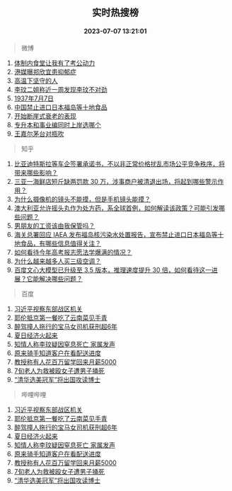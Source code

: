 <div align="center"><h2>实时热搜榜</h2><h4>2023-07-07 13:21:01</h4></div>

> 微博  

1. [体制内食堂让我有了考公动力](https://s.weibo.com/weibo?q=%23%E4%BD%93%E5%88%B6%E5%86%85%E9%A3%9F%E5%A0%82%E8%AE%A9%E6%88%91%E6%9C%89%E4%BA%86%E8%80%83%E5%85%AC%E5%8A%A8%E5%8A%9B%23&t=31&band_rank=1&Refer=top)<br />
2. [港媒曝郑欣宜患抑郁症](https://s.weibo.com/weibo?q=%23%E6%B8%AF%E5%AA%92%E6%9B%9D%E9%83%91%E6%AC%A3%E5%AE%9C%E6%82%A3%E6%8A%91%E9%83%81%E7%97%87%23&t=31&band_rank=2&Refer=top)<br />
3. [高温下坚守的人](https://s.weibo.com/weibo?q=%23%E9%AB%98%E6%B8%A9%E4%B8%8B%E5%9D%9A%E5%AE%88%E7%9A%84%E4%BA%BA%23&t=31&band_rank=3&Refer=top)<br />
4. [李玟二姐称近一周发现李玟不对劲](https://s.weibo.com/weibo?q=%23%E6%9D%8E%E7%8E%9F%E4%BA%8C%E5%A7%90%E7%A7%B0%E8%BF%91%E4%B8%80%E5%91%A8%E5%8F%91%E7%8E%B0%E6%9D%8E%E7%8E%9F%E4%B8%8D%E5%AF%B9%E5%8A%B2%23&t=31&band_rank=4&Refer=top)<br />
5. [1937年7月7日](https://s.weibo.com/weibo?q=%231937%E5%B9%B47%E6%9C%887%E6%97%A5%23&t=31&band_rank=5&Refer=top)<br />
6. [中国禁止进口日本福岛等十地食品](https://s.weibo.com/weibo?q=%23%E4%B8%AD%E5%9B%BD%E7%A6%81%E6%AD%A2%E8%BF%9B%E5%8F%A3%E6%97%A5%E6%9C%AC%E7%A6%8F%E5%B2%9B%E7%AD%89%E5%8D%81%E5%9C%B0%E9%A3%9F%E5%93%81%23&t=31&band_rank=6&Refer=top)<br />
7. [开始断崖式衰老的表现](https://s.weibo.com/weibo?q=%23%E5%BC%80%E5%A7%8B%E6%96%AD%E5%B4%96%E5%BC%8F%E8%A1%B0%E8%80%81%E7%9A%84%E8%A1%A8%E7%8E%B0%23&t=31&band_rank=7&Refer=top)<br />
8. [专升本和事业编同时上岸选哪个](https://s.weibo.com/weibo?q=%23%E4%B8%93%E5%8D%87%E6%9C%AC%E5%92%8C%E4%BA%8B%E4%B8%9A%E7%BC%96%E5%90%8C%E6%97%B6%E4%B8%8A%E5%B2%B8%E9%80%89%E5%93%AA%E4%B8%AA%23&t=31&band_rank=8&Refer=top)<br />
9. [王嘉尔茅台对瓶吹](https://s.weibo.com/weibo?q=%23%E7%8E%8B%E5%98%89%E5%B0%94%E8%8C%85%E5%8F%B0%E5%AF%B9%E7%93%B6%E5%90%B9%23&t=31&band_rank=9&Refer=top)<br />

> 知乎  

1. [比亚迪特斯拉等车企签署承诺书，不以非正常价格扰乱市场公平竞争秩序，将带来哪些影响？](https://www.zhihu.com/question/610644843)<br />
2. [三亚一海鲜店短斤缺两罚款 30 万，涉事商户被清退出场，将起到哪些警示作用？](https://www.zhihu.com/question/610555575)<br />
3. [为什么摄像机的镜头不能摸，但是手机镜头能摸？](https://www.zhihu.com/question/610269078)<br />
4. [澳大利亚允许摇头丸作为处方药，系全球首例，如何解读该政策？可能引发哪些问题？](https://www.zhihu.com/question/610426495)<br />
5. [男朋友的工资该由我保管吗？](https://www.zhihu.com/question/609500858)<br />
6. [海关总署回应 IAEA 发布福岛核污染水处置报告，宣布禁止进口日本福岛等十地食品，有哪些信息值得关注？](https://www.zhihu.com/question/610811776)<br />
7. [如何看待今年高考报志愿法学爆满的情况？](https://www.zhihu.com/question/610440391)<br />
8. [为什么越来越多人买三级空调？](https://www.zhihu.com/question/601063590)<br />
9. [百度文心大模型已升级至 3.5 版本，推理速度提升 30 倍，如何看待这一进展？它能解决哪些问题？](https://www.zhihu.com/question/610719484)<br />

> 百度  

1. [习近平视察东部战区机关](https://www.baidu.com/s?wd=%E4%B9%A0%E8%BF%91%E5%B9%B3%E8%A7%86%E5%AF%9F%E4%B8%9C%E9%83%A8%E6%88%98%E5%8C%BA%E6%9C%BA%E5%85%B3&sa=fyb_news&rsv_dl=fyb_news)<br />
2. [耶伦抵京第一餐吃了云南菜见手青](https://www.baidu.com/s?wd=%E8%80%B6%E4%BC%A6%E6%8A%B5%E4%BA%AC%E7%AC%AC%E4%B8%80%E9%A4%90%E5%90%83%E4%BA%86%E4%BA%91%E5%8D%97%E8%8F%9C%E8%A7%81%E6%89%8B%E9%9D%92&sa=fyb_news&rsv_dl=fyb_news)<br />
3. [醉驾撞人拖行的宝马女司机获刑超6年](https://www.baidu.com/s?wd=%E9%86%89%E9%A9%BE%E6%92%9E%E4%BA%BA%E6%8B%96%E8%A1%8C%E7%9A%84%E5%AE%9D%E9%A9%AC%E5%A5%B3%E5%8F%B8%E6%9C%BA%E8%8E%B7%E5%88%91%E8%B6%856%E5%B9%B4&sa=fyb_news&rsv_dl=fyb_news)<br />
4. [夏日经济火起来](https://www.baidu.com/s?wd=%E5%A4%8F%E6%97%A5%E7%BB%8F%E6%B5%8E%E7%81%AB%E8%B5%B7%E6%9D%A5&sa=fyb_news&rsv_dl=fyb_news)<br />
5. [知情人称李玟疑因窒息死亡 家属发声](https://www.baidu.com/s?wd=%E7%9F%A5%E6%83%85%E4%BA%BA%E7%A7%B0%E6%9D%8E%E7%8E%9F%E7%96%91%E5%9B%A0%E7%AA%92%E6%81%AF%E6%AD%BB%E4%BA%A1+%E5%AE%B6%E5%B1%9E%E5%8F%91%E5%A3%B0&sa=fyb_news&rsv_dl=fyb_news)<br />
6. [原来骑手知道客户在看配送进度](https://www.baidu.com/s?wd=%E5%8E%9F%E6%9D%A5%E9%AA%91%E6%89%8B%E7%9F%A5%E9%81%93%E5%AE%A2%E6%88%B7%E5%9C%A8%E7%9C%8B%E9%85%8D%E9%80%81%E8%BF%9B%E5%BA%A6&sa=fyb_news&rsv_dl=fyb_news)<br />
7. [教授称有人花百万留学回来月薪5000](https://www.baidu.com/s?wd=%E6%95%99%E6%8E%88%E7%A7%B0%E6%9C%89%E4%BA%BA%E8%8A%B1%E7%99%BE%E4%B8%87%E7%95%99%E5%AD%A6%E5%9B%9E%E6%9D%A5%E6%9C%88%E8%96%AA5000&sa=fyb_news&rsv_dl=fyb_news)<br />
8. [7旬老人为救被殴女子遭男子捅死](https://www.baidu.com/s?wd=7%E6%97%AC%E8%80%81%E4%BA%BA%E4%B8%BA%E6%95%91%E8%A2%AB%E6%AE%B4%E5%A5%B3%E5%AD%90%E9%81%AD%E7%94%B7%E5%AD%90%E6%8D%85%E6%AD%BB&sa=fyb_news&rsv_dl=fyb_news)<br />
9. [“清华选美冠军”将出国攻读博士](https://www.baidu.com/s?wd=%E2%80%9C%E6%B8%85%E5%8D%8E%E9%80%89%E7%BE%8E%E5%86%A0%E5%86%9B%E2%80%9D%E5%B0%86%E5%87%BA%E5%9B%BD%E6%94%BB%E8%AF%BB%E5%8D%9A%E5%A3%AB&sa=fyb_news&rsv_dl=fyb_news)<br />

> 哔哩哔哩  

1. [习近平视察东部战区机关](https://www.baidu.com/s?wd=%E4%B9%A0%E8%BF%91%E5%B9%B3%E8%A7%86%E5%AF%9F%E4%B8%9C%E9%83%A8%E6%88%98%E5%8C%BA%E6%9C%BA%E5%85%B3&sa=fyb_news&rsv_dl=fyb_news)<br />
2. [耶伦抵京第一餐吃了云南菜见手青](https://www.baidu.com/s?wd=%E8%80%B6%E4%BC%A6%E6%8A%B5%E4%BA%AC%E7%AC%AC%E4%B8%80%E9%A4%90%E5%90%83%E4%BA%86%E4%BA%91%E5%8D%97%E8%8F%9C%E8%A7%81%E6%89%8B%E9%9D%92&sa=fyb_news&rsv_dl=fyb_news)<br />
3. [醉驾撞人拖行的宝马女司机获刑超6年](https://www.baidu.com/s?wd=%E9%86%89%E9%A9%BE%E6%92%9E%E4%BA%BA%E6%8B%96%E8%A1%8C%E7%9A%84%E5%AE%9D%E9%A9%AC%E5%A5%B3%E5%8F%B8%E6%9C%BA%E8%8E%B7%E5%88%91%E8%B6%856%E5%B9%B4&sa=fyb_news&rsv_dl=fyb_news)<br />
4. [夏日经济火起来](https://www.baidu.com/s?wd=%E5%A4%8F%E6%97%A5%E7%BB%8F%E6%B5%8E%E7%81%AB%E8%B5%B7%E6%9D%A5&sa=fyb_news&rsv_dl=fyb_news)<br />
5. [知情人称李玟疑因窒息死亡 家属发声](https://www.baidu.com/s?wd=%E7%9F%A5%E6%83%85%E4%BA%BA%E7%A7%B0%E6%9D%8E%E7%8E%9F%E7%96%91%E5%9B%A0%E7%AA%92%E6%81%AF%E6%AD%BB%E4%BA%A1+%E5%AE%B6%E5%B1%9E%E5%8F%91%E5%A3%B0&sa=fyb_news&rsv_dl=fyb_news)<br />
6. [原来骑手知道客户在看配送进度](https://www.baidu.com/s?wd=%E5%8E%9F%E6%9D%A5%E9%AA%91%E6%89%8B%E7%9F%A5%E9%81%93%E5%AE%A2%E6%88%B7%E5%9C%A8%E7%9C%8B%E9%85%8D%E9%80%81%E8%BF%9B%E5%BA%A6&sa=fyb_news&rsv_dl=fyb_news)<br />
7. [教授称有人花百万留学回来月薪5000](https://www.baidu.com/s?wd=%E6%95%99%E6%8E%88%E7%A7%B0%E6%9C%89%E4%BA%BA%E8%8A%B1%E7%99%BE%E4%B8%87%E7%95%99%E5%AD%A6%E5%9B%9E%E6%9D%A5%E6%9C%88%E8%96%AA5000&sa=fyb_news&rsv_dl=fyb_news)<br />
8. [7旬老人为救被殴女子遭男子捅死](https://www.baidu.com/s?wd=7%E6%97%AC%E8%80%81%E4%BA%BA%E4%B8%BA%E6%95%91%E8%A2%AB%E6%AE%B4%E5%A5%B3%E5%AD%90%E9%81%AD%E7%94%B7%E5%AD%90%E6%8D%85%E6%AD%BB&sa=fyb_news&rsv_dl=fyb_news)<br />
9. [“清华选美冠军”将出国攻读博士](https://www.baidu.com/s?wd=%E2%80%9C%E6%B8%85%E5%8D%8E%E9%80%89%E7%BE%8E%E5%86%A0%E5%86%9B%E2%80%9D%E5%B0%86%E5%87%BA%E5%9B%BD%E6%94%BB%E8%AF%BB%E5%8D%9A%E5%A3%AB&sa=fyb_news&rsv_dl=fyb_news)<br />
